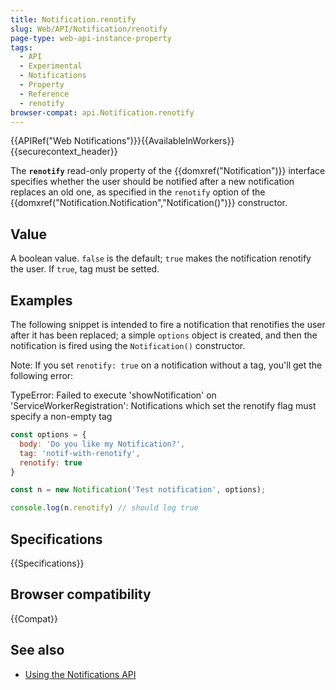 ```yaml
---
title: Notification.renotify
slug: Web/API/Notification/renotify
page-type: web-api-instance-property
tags:
  - API
  - Experimental
  - Notifications
  - Property
  - Reference
  - renotify
browser-compat: api.Notification.renotify
---
```

{{APIRef("Web Notifications")}}{{AvailableInWorkers}}{{securecontext_header}}

The **`renotify`** read-only property of the
{{domxref("Notification")}} interface specifies whether the user should be notified
after a new notification replaces an old one, as specified in the `renotify`
option of the {{domxref("Notification.Notification","Notification()")}} constructor.

## Value

A boolean value. `false` is the default; `true` makes
the notification renotify the user. If `true`, tag must be setted.

## Examples

The following snippet is intended to fire a notification that renotifies the user after
it has been replaced; a simple `options` object is created, and then the
notification is fired using the `Notification()` constructor.

Note: If you set `renotify: true` on a notification without a tag, you'll get the following error:

TypeError: Failed to execute 'showNotification' on 'ServiceWorkerRegistration': Notifications which set the renotify flag must specify a non-empty tag

```js
const options = {
  body: 'Do you like my Notification?',
  tag: 'notif-with-renotify',
  renotify: true
}

const n = new Notification('Test notification', options);

console.log(n.renotify) // should log true
```

## Specifications

{{Specifications}}

## Browser compatibility

{{Compat}}

## See also

- [Using the Notifications API](/en-US/docs/Web/API/Notifications_API/Using_the_Notifications_API)
